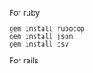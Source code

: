 For ruby

```shell
gem install rubocop
gem install json
gem install csv
```

For rails

```shell

```
